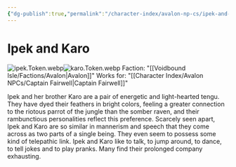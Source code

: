 ```yaml
---
{"dg-publish":true,"permalink":"/character-index/avalon-np-cs/ipek-and-karo/","title":"Ipek and Karo","tags":["Avalon","NPC"],"created":"2025-05-30T19:47:50.000-05:00"}
---
```


# Ipek and Karo
![ipek.Token.webp](/img/user/Voidbound%20token%20images/ipek.Token.webp)![karo.Token.webp](/img/user/Voidbound%20token%20images/karo.Token.webp)
Faction: "[[Voidbound Isle/Factions/Avalon\|Avalon]]"
Works for: "[[Character Index/Avalon NPCs/Captain Fairwell\|Captain Fairwell]]"

Ipek and her brother Karo are a pair of energetic and light-hearted tengu. They have dyed their feathers in bright colors, feeling a greater connection to the riotous parrot of the jungle than the somber raven, and their rambunctious personalities reflect this preference. Scarcely seen apart, Ipek and Karo are so similar in mannerism and speech that they come across as two parts of a single being. They even seem to possess some kind of telepathic link. Ipek and Karo like to talk, to jump around, to dance, to tell jokes and to play pranks. Many find their prolonged company exhausting.